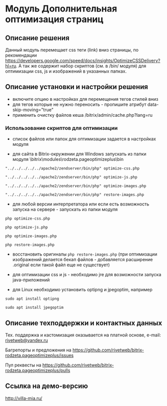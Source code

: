 ﻿
# Модуль Дополнительная оптимизация страниц

## Описание решения

Данный модуль перемещает css теги (link) вниз страницы, по рекомендации https://developers.google.com/speed/docs/insights/OptimizeCSSDelivery?hl=ru.
А так же содержит набор скриптов (см. в /bin/ модуля) для оптимизации css, js и изображений в указанных папках.

## Описание установки и настройки решения

- включите опцию в настройках для перемещения тегов стилей вниз
- для тегов которые не нужно переносить - пропишите атрибут data-skip-moving="true"
- применить очистку файлов кеша /bitrix/admin/cache.php?lang=ru

### Использование скриптов для оптимизации

- список файлов или папок для оптимизации задается в настройках модуля

- для сайта в Bitrix-окружении для Windows запускать из папки модуля \bitrix\modules\rodzeta.pageoptimizeplus\bin

`"../../../../../apache2/zendserver/bin/php" optimize-css.php`

`"../../../../../apache2/zendserver/bin/php" optimize-js.php`

`"../../../../../apache2/zendserver/bin/php" optimize-images.php`

`"../../../../../apache2/zendserver/bin/php" restore-images.php`

- для любой версии интерпретатора или если есть возможность запуска на сервере - запускать из папки модуля

`php optimize-css.php`

`php optimize-js.php`

`php optimize-images.php`

`php restore-images.php`

- восстановить оригиналы `php restore-images.php` (при оптимизации изображений делается бекап файлов - добавляется расширение .original если такой файл еще не существует)

- для оптимизации css и js - необходимо jre для возможности запуска java-приложений

- для Linux необходимо установить optipng и jpegoptim, например

`sudo apt install optipng`

`sudo apt install jpegoptim`

## Описание техподдержки и контактных данных

Тех. поддержка и кастомизация оказывается на платной основе, e-mail: rivetweb@yandex.ru

Багрепорты и предложения на https://github.com/rivetweb/bitrix-rodzeta.pageoptimizeplus/issues

Пул реквесты на https://github.com/rivetweb/bitrix-rodzeta.pageoptimizeplus/pulls

## Ссылка на демо-версию

http://villa-mia.ru/
